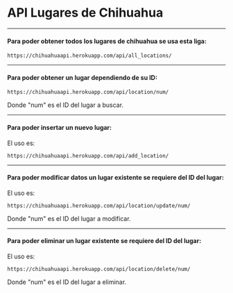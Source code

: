 # API Lugares de Chihuahua
--------------

#### Para poder obtener todos los lugares de chihuahua se usa esta liga:

```
https://chihuahuaapi.herokuapp.com/api/all_locations/
```
--------------
#### Para poder obtener un lugar dependiendo de su ID:

```
https://chihuahuaapi.herokuapp.com/api/location/num/
```
Donde "num" es el ID del lugar a buscar.

--------------
#### Para poder insertar un nuevo lugar:
El uso es:

```
https://chihuahuaapi.herokuapp.com/api/add_location/
```

--------------
#### Para poder modificar datos un lugar existente se requiere del ID del lugar:
El uso es:

```
https://chihuahuaapi.herokuapp.com/api/location/update/num/
```
Donde "num" es el ID del lugar a modificar.

--------------
#### Para poder eliminar un lugar existente se requiere del ID del lugar:
El uso es:

```
https://chihuahuaapi.herokuapp.com/api/location/delete/num/
```

Donde "num" es el ID del lugar a eliminar.